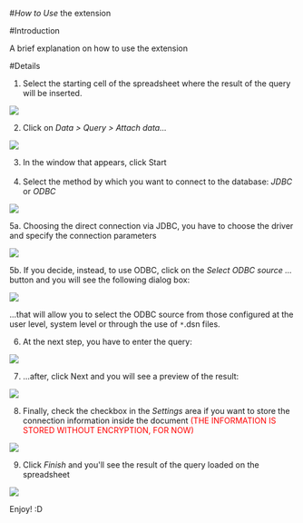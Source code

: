 #*How to Use* the extension

#Introduction

A brief explanation on how to use the extension

#Details

 1) Select the starting cell of the spreadsheet where the result of the query will be inserted.

![](https://raw.githubusercontent.com/balthier82/queryconnector/master/help/images/howtouse_step1.png)

 2) Click on *Data > Query > Attach data...*

![](https://raw.githubusercontent.com/balthier82/queryconnector/master/help/images/howtouse_step2.png)

 3. In the window that appears, click Start <br><br>
 4. Select the method by which you want to connect to the database: *JDBC* or *ODBC*

![](https://raw.githubusercontent.com/balthier82/queryconnector/master/help/images/howtouse_step3.png)

 5a. Choosing the direct connection via JDBC, you have to choose the driver and specify the connection parameters

![](https://raw.githubusercontent.com/balthier82/queryconnector/master/help/images/howtouse_step4.png)

 5b. If you decide, instead, to use ODBC, click on the *Select ODBC source ...* button and you will see the following dialog box:

![](https://raw.githubusercontent.com/balthier82/queryconnector/master/help/images/howtouse_step5.png)

...that will allow you to select the ODBC source from those configured at the user level, system level or through the use of `*`.dsn files.

 6. At the next step, you have to enter the query:

![](https://raw.githubusercontent.com/balthier82/queryconnector/master/help/images/howtouse_step6.png)

 7. ...after, click Next and you will see a preview of the result:

![](https://raw.githubusercontent.com/balthier82/queryconnector/master/help/images/howtouse_step7.png)

 8. Finally, check the checkbox in the *Settings* area if you want to store the connection information inside the document <font color="red">(THE INFORMATION IS STORED WITHOUT ENCRYPTION, FOR NOW)</font>

![](https://raw.githubusercontent.com/balthier82/queryconnector/master/help/images/howtouse_step8.png)

 9. Click *Finish* and you'll see the result of the query loaded on the spreadsheet

![](https://raw.githubusercontent.com/balthier82/queryconnector/master/help/images/howtouse_step9.png)


Enjoy! :D
